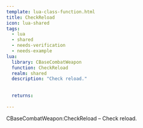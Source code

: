 ```yaml
---
template: lua-class-function.html
title: CheckReload
icon: lua-shared
tags:
  - lua
  - shared
  - needs-verification
  - needs-example
lua:
  library: CBaseCombatWeapon
  function: CheckReload
  realm: shared
  description: "Check reload."
  
  
  returns:
    
---
```


<div class="lua__search__keywords">
CBaseCombatWeapon:CheckReload &#x2013; Check reload.
</div>
